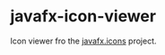 # javafx-icon-viewer
Icon viewer fro the [javafx.icons](https://github.com/xdsswar/javafx.icons) project.
